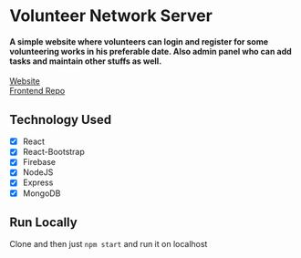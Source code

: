 # Volunteer Network Server

#### A simple website where volunteers can login and register for some volunteering works in his preferable date. Also admin panel who can add tasks and maintain other stuffs as well.
[Website](https://volunteer-network-81239.web.app/)</br>
[Frontend Repo](https://github.com/IftekharPriyo/volunteer-network-frontend)

Technology Used
------

- [x] React
- [x] React-Bootstrap
- [x] Firebase
- [x] NodeJS
- [x] Express
- [x] MongoDB

Run Locally
------
Clone and then just `npm start` and run it on localhost
